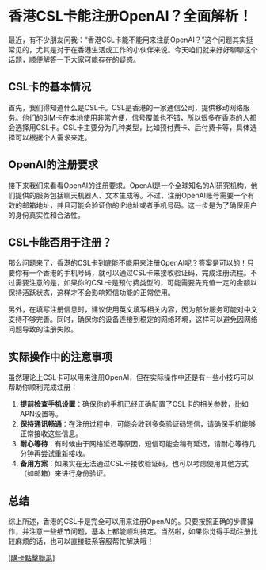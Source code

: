 # 香港CSL卡能注册OpenAI？全面解析！

最近，有不少朋友问我：“香港CSL卡能不能用来注册OpenAI？”这个问题其实挺常见的，尤其是对于在香港生活或工作的小伙伴来说。今天咱们就来好好聊聊这个话题，顺便解答一下大家可能存在的疑惑。

## CSL卡的基本情况

首先，我们得知道什么是CSL卡。CSL是香港的一家通信公司，提供移动网络服务。他们的SIM卡在本地使用非常方便，信号覆盖也不错，所以很多在香港的人都会选择用CSL卡。CSL卡主要分为几种类型，比如预付费卡、后付费卡等，具体选择可以根据个人需求来定。

## OpenAI的注册要求

接下来我们来看看OpenAI的注册要求。OpenAI是一个全球知名的AI研究机构，他们提供的服务包括聊天机器人、文本生成等。不过，注册OpenAI账号需要一个有效的邮箱地址，并且可能会验证你的IP地址或者手机号码。这一步是为了确保用户的身份真实性和合法性。

## CSL卡能否用于注册？

那么问题来了，香港的CSL卡到底能不能用来注册OpenAI呢？答案是可以的！只要你有一个香港的手机号码，就可以通过CSL卡来接收验证码，完成注册流程。不过需要注意的是，如果你的CSL卡是预付费类型的，可能需要先充值一定的金额以保持活跃状态，这样才不会影响短信功能的正常使用。

另外，在填写注册信息时，建议使用英文填写相关内容，因为部分服务可能对中文支持不够完善。同时，确保你的设备连接到稳定的网络环境，这样可以避免因网络问题导致的注册失败。

## 实际操作中的注意事项

虽然理论上CSL卡可以用来注册OpenAI，但在实际操作中还是有一些小技巧可以帮助你顺利完成注册：

1. **提前检查手机设置**：确保你的手机已经正确配置了CSL卡的相关参数，比如APN设置等。
2. **保持通讯畅通**：在注册过程中，可能会收到多条验证码短信，请确保手机能够正常接收这些信息。
3. **耐心等待**：有时候由于网络延迟等原因，短信可能会稍有延迟，请耐心等待几分钟再尝试重新接收。
4. **备用方案**：如果实在无法通过CSL卡接收验证码，也可以考虑使用其他方式（如邮箱）来进行身份验证。

## 总结

综上所述，香港的CSL卡是完全可以用来注册OpenAI的。只要按照正确的步骤操作，并注意一些细节问题，基本上都能顺利搞定。当然啦，如果你觉得手动注册比较麻烦的话，也可以直接联系客服帮忙解决哦！

[[購卡點擊聯系](https://t.me/s/esim1088)]